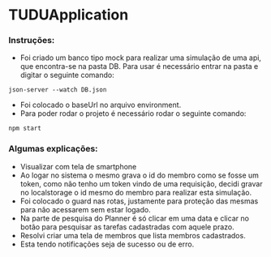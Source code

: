 # TUDUApplication

### Instruções:
- Foi criado um banco tipo mock para realizar uma simulação de uma api, que encontra-se na pasta DB. Para usar é necessário entrar na pasta e digitar o seguinte comando:
```
json-server --watch DB.json
```
- Foi colocado o baseUrl no arquivo environment.
- Para poder rodar o projeto é necessário rodar o seguinte comando:
```
npm start
```
### Algumas explicações:
- Visualizar com tela de smartphone
- Ao logar no sistema o mesmo grava o id do membro como se fosse um token, como não tenho um token vindo de uma requisição, decidi gravar no localstorage o id mesmo do membro para realizar esta simulação.
- Foi colocado o guard nas rotas, justamente para proteção das mesmas para não acessarem sem estar logado.
- Na parte de pesquisa do Planner é só clicar em uma data e clicar no botão para pesquisar as tarefas cadastradas com aquele prazo.
- Resolvi criar uma tela de membros que lista membros cadastrados.
- Esta tendo notificações seja de sucesso ou de erro.